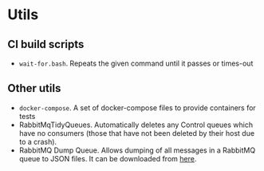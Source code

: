 # Utils

## CI build scripts

-   `wait-for.bash`. Repeats the given command until it passes or times-out

## Other utils

-   `docker-compose`. A set of docker-compose files to provide containers for tests
-   RabbitMqTidyQueues. Automatically deletes any Control queues which have no consumers (those that have not been deleted by their host due to a crash).
-   RabbitMQ Dump Queue. Allows dumping of all messages in a RabbitMQ queue to JSON files. It can be downloaded from [here](https://github.com/dubek/rabbitmq-dump-queue).
